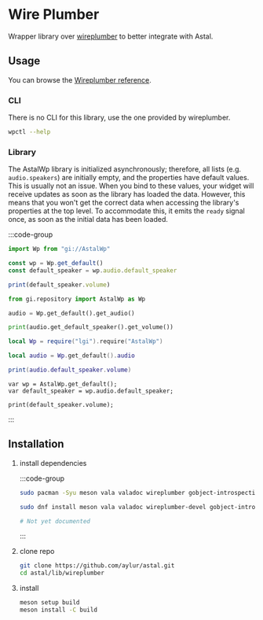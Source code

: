 # Wire Plumber

Wrapper library over
[wireplumber](https://pipewire.pages.freedesktop.org/wireplumber/) to better
integrate with Astal.

## Usage

You can browse the
[Wireplumber reference](https://aylur.github.io/libastal/wireplumber).

### CLI

There is no CLI for this library, use the one provided by wireplumber.

```sh
wpctl --help
```

### Library

The AstalWp library is initialized asynchronously; therefore, all lists (e.g.
`audio.speakers`) are initially empty, and the properties have default values.
This is usually not an issue. When you bind to these values, your widget will
receive updates as soon as the library has loaded the data. However, this means
that you won't get the correct data when accessing the library's properties at
the top level. To accommodate this, it emits the `ready` signal once, as soon as
the initial data has been loaded.

:::code-group

```js [<i class="devicon-javascript-plain"></i> JavaScript]
import Wp from "gi://AstalWp"

const wp = Wp.get_default()
const default_speaker = wp.audio.default_speaker

print(default_speaker.volume)
```

```py [<i class="devicon-python-plain"></i> Python]
from gi.repository import AstalWp as Wp

audio = Wp.get_default().get_audio()

print(audio.get_default_speaker().get_volume())
```

```lua [<i class="devicon-lua-plain"></i> Lua]
local Wp = require("lgi").require("AstalWp")

local audio = Wp.get_default().audio

print(audio.default_speaker.volume)
```

```vala [<i class="devicon-vala-plain"></i> Vala]
var wp = AstalWp.get_default();
var default_speaker = wp.audio.default_speaker;

print(default_speaker.volume);
```

:::

## Installation

1. install dependencies

    :::code-group

    ```sh [<i class="devicon-archlinux-plain"></i> Arch]
    sudo pacman -Syu meson vala valadoc wireplumber gobject-introspection
    ```

    ```sh [<i class="devicon-fedora-plain"></i> Fedora]
    sudo dnf install meson vala valadoc wireplumber-devel gobject-introspection-devel
    ```

    ```sh [<i class="devicon-ubuntu-plain"></i> Ubuntu]
    # Not yet documented
    ```

    :::

2. clone repo

    ```sh
    git clone https://github.com/aylur/astal.git
    cd astal/lib/wireplumber
    ```

3. install

    ```sh
    meson setup build
    meson install -C build
    ```

